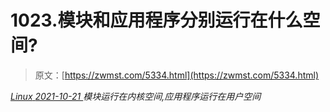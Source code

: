 <!--yml
category: 未分类
date: 0001-01-01 00:00:00
-->

# 1023.模块和应用程序分别运行在什么空间?

> 原文：[https://zwmst.com/5334.html](https://zwmst.com/5334.html)

   [ *Linux* ](https://zwmst.com/linux)*[ <time datetime="2021-10-22T00:13:55+08:00"> 2021-10-21 </time> ](https://zwmst.com/5334.html)  模块运行在内核空间,应用程序运行在用户空间*